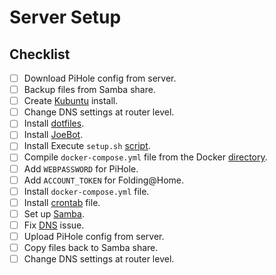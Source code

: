 # Server Setup

## Checklist

- [ ] Download PiHole config from server.
- [ ] Backup files from Samba share.
- [ ] Create [Kubuntu](https://kubuntu.org/getkubuntu/) install.
- [ ] Change DNS settings at router level.
- [ ] Install [dotfiles](https://github.com/josephbateh/dotfiles).
- [ ] Install [JoeBot](https://github.com/josephbateh/joebot).
- [ ] Install Execute `setup.sh` [script](https://github.com/josephbateh/instructions/blob/main/Docker/setup/setup.sh).
- [ ] Compile `docker-compose.yml` file from the Docker [directory](https://github.com/josephbateh/instructions/blob/main/Docker).
- [ ] Add `WEBPASSWORD` for PiHole.
- [ ] Add `ACCOUNT_TOKEN` for Folding@Home.
- [ ] Install `docker-compose.yml` file.
- [ ] Install [crontab](https://github.com/josephbateh/instructions) file.
- [ ] Set up [Samba](https://github.com/josephbateh/instructions/blob/main/Operating%20Systems/Ubuntu/samba.md).
- [ ] Fix [DNS](https://github.com/josephbateh/instructions/blob/main/Operating%20Systems/Ubuntu/dns-fix.md) issue.
- [ ] Upload PiHole config from server.
- [ ] Copy files back to Samba share.
- [ ] Change DNS settings at router level.

